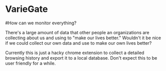 VarieGate
=========

#How can we monitor everything?

There's a large amount of data that other people an organizations are collecting about us and using to "make our lives better." Wouldn't it be nice if we could collect our own data and use to make our own lives better?

Currently this is just a hacky chrome extension to collect a detailed browsing history and export it to a local database. Don't expect this to be user friendly for a while.
